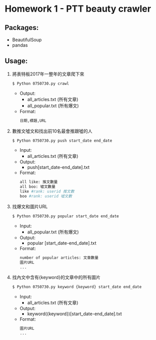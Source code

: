 # Homework 1 - PTT beauty crawler

## Packages:
- BeautifulSoup
- pandas

## Usage:
1. 將表特板2017年一整年的文章爬下來
    ```bash
    $ Python 0750730.py crawl
    ```
    - Output:
        - all_articles.txt (所有文章)
        - all_popular.txt (所有爆文)
    - Format:
        ```bash
        日期,標題,URL
        ```
2. 數推文噓文和找出前10名最會推跟噓的人
    ```bash
    $ Python 0750730.py push start_date end_date
    ```
    - Input:
        - all_articles.txt (所有文章)
    - Output:
        - push[start_date-end_date].txt
    - Format:
        ```bash
        all like: 推文數量
        all boo: 噓文數量
        like #rank: userid 推文數
        boo #rank: userid 噓文數
        ```
3. 找爆文和圖片URL
    ```bash
    $ Python 0750730.py popular start_date end_date
    ```
    - Input:
        - all_popular.txt (所有爆文)
    - Output:
        - popular [start_date-end_date].txt
    - Format:
        ```bash
        number of popular articles: 文章數量
        圖片URL
        ...
        ```
4. 找內文中含有{keyword}的文章中的所有圖片
    ```bash
    $ Python 0750730.py keyword {keyword} start_date end_date
    ```
    - Input:
        - all_articles.txt (所有文章)
    - Output:
        - keyword({keyword})[start_date-end_date].txt
    - Format:
        ```bash
        圖片URL
        ...
        ```
